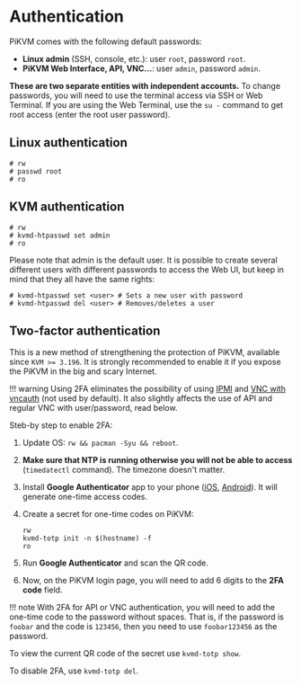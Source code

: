 # Authentication

PiKVM comes with the following default passwords:

* **Linux admin** (SSH, console, etc.): user `root`, password `root`.
* **PiKVM Web Interface, API, VNC...**: user `admin`, password `admin`.

**These are two separate entities with independent accounts.** To change passwords, you will need to use the terminal access via SSH or Web Terminal. If you are using the Web Terminal, use the `su -` command to get root access (enter the root user password).


## Linux authentication

```
# rw
# passwd root
# ro
```

## KVM authentication

```
# rw
# kvmd-htpasswd set admin
# ro
```

Please note that admin is the default user. It is possible to create several different users
with different passwords to access the Web UI, but keep in mind that they all have the same rights:

```
# kvmd-htpasswd set <user> # Sets a new user with password
# kvmd-htpasswd del <user> # Removes/deletes a user
```


## Two-factor authentication

This is a new method of strengthening the protection of PiKVM, available since `KVM >= 3.196`.
It is strongly recommended to enable it if you expose the PiKVM in the big and scary Internet.

!!! warning
    Using 2FA eliminates the possibility of using [IPMI](ipmi) and [VNC with vncauth](vnc) (not used by default).
    It also slightly affects the use of API and regular VNC with user/password, read below.

Steb-by step to enable 2FA:

1. Update OS: `rw && pacman -Syu && reboot`.

2. **Make sure that NTP is running otherwise you will not be able to access** (`timedatectl` command). The timezone doesn't matter.

3. Install **Google Authenticator** app to your phone ([iOS](https://apps.apple.com/us/app/google-authenticator/id388497605), [Android](https://play.google.com/store/apps/details?id=com.google.android.apps.authenticator2)). It will generate one-time access codes.

4. Create a secret for one-time codes on PiKVM:
   ```
   rw
   kvmd-totp init -n $(hostname) -f
   ro
   ```

5. Run **Google Authenticator** and scan the QR code.

6. Now, on the PiKVM login page, you will need to add 6 digits to the **2FA code** field.

!!! note
    With 2FA for API or VNC authentication, you will need to add the one-time code to the password without spaces. That is, if the password is `foobar` and the code is `123456`, then you need to use `foobar123456` as the password.

To view the current QR code of the secret use `kvmd-totp show`.

To disable 2FA, use `kvmd-totp del`.
